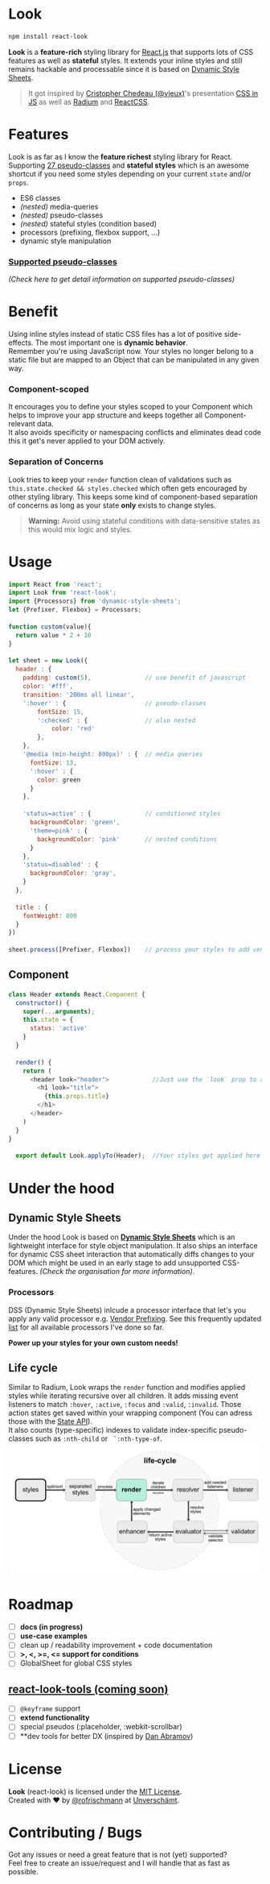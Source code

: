 # Look

```sh
npm install react-look
```

**Look** is a **feature-rich** styling library for [React.js](https://facebook.github.io/react/) that supports lots of CSS features as well as **stateful** styles. It extends your inline styles and still remains hackable and processable since it is based on [Dynamic Style Sheets](https://github.com/dynamicstylesheets).

> It got inspired by [Cristopher Chedeau (@vjeux)](https://twitter.com/vjeux)'s presentation [CSS in JS](https://speakerdeck.com/vjeux/react-css-in-js) as well as [Radium](http://projects.formidablelabs.com/radium/) and [ReactCSS](http://reactcss.com).

# Features
Look is as far as I know the **feature richest** styling library for React. Supporting [27 pseudo-classes](docs/supportedPseudos.md) and **stateful styles** which is an awesome shortcut if you need some styles depending on your current `state` and/or `props`.
- ES6 classes
- _(nested)_ media-queries
- _(nested)_ pseudo-classes
- _(nested)_ stateful styles (condition based)
- processors (prefixing, flexbox support, ...)
- dynamic style manipulation

### [Supported pseudo-classes](docs/supportedPseudos.md)
_(Check here to get detail information on supported pseudo-classes)_

# Benefit
Using inline styles instead of static CSS files has a lot of positive side-effects. The most important one is **dynamic behavior**.<br>Remember you're using JavaScript now. Your styles no longer belong to a static file but are mapped to an Object that can be manipulated in any given way.

### Component-scoped
It encourages you to define your styles scoped to your Component which helps to improve your app structure and keeps together all Component-relevant data.<br>It also avoids specificity or namespacing conflicts and eliminates dead code this it get's never applied to your DOM actively.

### Separation of Concerns
Look tries to keep your `render` function clean of validations such as `this.state.checked && styles.checked` which often gets encouraged by other styling library. This keeps some kind of component-based separation of concerns as long as your state **only** exists to change styles.    

> **Warning:** Avoid using stateful conditions with data-sensitive states as this would mix logic and styles.

# Usage

```javascript
import React from 'react';
import Look from 'react-look';
import {Processors} from 'dynamic-style-sheets';
let {Prefixer, Flexbox} = Processors;

function custom(value){
  return value * 2 + 10
}

let sheet = new Look({
  header : {
    padding: custom(5),               // use benefit of javascript
    color: '#fff',
    transition: '200ms all linear',
    ':hover' : {                      // pseudo-classes
        fontSize: 15,
        ':checked' : {                // also nested
            color: 'red'
        },
    },
    '@media (min-height: 800px)' : {  // media queries
      fontSize: 13,
      ':hover' : {
        color: green
      }
    },

    'status=active' : {               // conditioned styles
      backgroundColor: 'green',
      'theme=pink' : {
        backgroundColor: 'pink'       // nested conditions
      }
    },
    'status=disabled' : {
      backgroundColor: 'gray',
    }
  },

  title : {
    fontWeight: 800
  }
})

sheet.process([Prefixer, Flexbox])    // process your styles to add vendor prefixes and global flexbox support
```

## Component

```javascript
class Header extends React.Component {
  constructor() {
    super(...arguments);
    this.state = {
      status: 'active'
    }
  }

  render() {
    return (
      <header look="header">            //Just use the `look` prop to apply styles
        <h1 look="title">
          {this.props.title}
        </h1>
      </header>
    )
  }
}

  export default Look.applyTo(Header);  //Your styles get applied here
```

# Under the hood
## Dynamic Style Sheets
Under the hood Look is based on **[Dynamic Style Sheets](https://github.com/dynamicstylesheets)** which is an lightweight interface for style object manipulation. It also ships an interface for dynamic CSS sheet interaction that automatically diffs changes to your DOM which might be used in an early stage to add unsupported CSS-features.  _(Check the organisation for more information)_.

### Processors
DSS (Dynamic Style Sheets) inlcude a processor interface that let's you apply any valid processor e.g. [Vendor Prefixing](https://github.com/dynamicstylesheets/DSS-Prefixer). See this frequently updated  [list](https://github.com/dynamicstylesheets/Dynamic-Style-Sheets#available-processors) for all available processors I've done so far. 

**Power up your styles for your own custom needs!**

## Life cycle
Similar to Radium, Look wraps the `render` function and modifies applied styles while iterating recursive over all children. It adds missing event listeners to match `:hover`, `:active`, `:focus` and `:valid`, `:invalid`. Those action states get saved within your wrapping component (You can adress those with the [State API](docs/api/State.md)).<br> It also counts (type-specific) indexes to validate index-specific pseudo-classes such as `:nth-child` or `` `:nth-type-of``.
![Life cycle](docs/res/lifecycle.png)

# Roadmap
- [ ] **docs (in progress)**
- [ ] **use-case examples**
- [ ] clean up / readability improvement + code documentation
- [ ] **>, <, >=, <= support for conditions**
- [ ] GlobalSheet for global CSS styles

## [react-look-tools (coming soon)](https://github.com/rofrischmann/react-look-tools)
- [ ] `@keyframe` support
- [ ] **extend functionality**
- [ ] special pseudos (:placeholder, :webkit-scrollbar)
- [ ] **dev tools for better DX (inspired by [Dan Abramov](https://github.com/gaearon))

# License
**Look** (react-look) is licensed under the [MIT License](http://opensource.org/licenses/MIT).<br>Created with ♥ by [@rofrischmann](http://rofrischmann.de) at [Unverschämt](http://unverschaemt.net).

# Contributing / Bugs
Got any issues or need a great feature that is not (yet) supported?<br>Feel free to create an issue/request and I will handle that as fast as possible.
